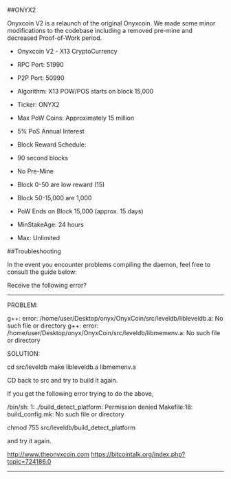 ##ONYX2

Onyxcoin V2 is a relaunch of the original Onyxcoin. We made some minor modifications to the codebase including a removed pre-mine and decreased Proof-of-Work period. 

* Onyxcoin V2 - X13 CryptoCurrency
* RPC Port: 51990
* P2P Port: 50990
* Algorithm: X13 POW/POS starts on block 15,000
* Ticker: ONYX2
* Max PoW Coins: Approximately 15 million
* 5% PoS Annual Interest

* Block Reward Schedule:
* 90 second blocks
* No Pre-Mine
* Block 0-50 are low reward (15)
* Block 50-15,000 are 1,000
* PoW Ends on Block 15,000 (approx. 15 days)

* MinStakeAge: 24 hours 
* Max: Unlimited

##Troubleshooting

In the event you encounter problems compiling the daemon, feel free to consult the guide below:

Receive the following error?

------------------------------------------

PROBLEM:

g++: error: /home/user/Desktop/onyx/OnyxCoin/src/leveldb/libleveldb.a: No such file or directory
g++: error: /home/user/Desktop/onyx/OnyxCoin/src/leveldb/libmemenv.a: No such file or directory

SOLUTION:

cd src/leveldb
make libleveldb.a libmemenv.a

CD back to src and try to build it again.

If you get the following error trying to do the above,

/bin/sh: 1: ./build_detect_platform: Permission denied
Makefile:18: build_config.mk: No such file or directory

chmod 755 src/leveldb/build_detect_platform

and try it again.

http://www.theonyxcoin.com
https://bitcointalk.org/index.php?topic=724186.0

------------------------------------------


